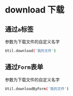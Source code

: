 # download 下载

## 通过`a`标签

参数为下载文件的自定义名字

```bash
Util.download('我的文件')
```

## 通过`Form`表单

参数为下载文件的自定义名字

```bash
Util.downloadByForm('我的文件')
```
